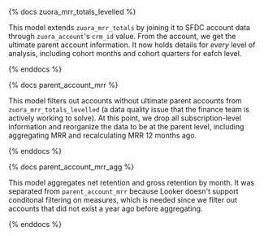 {% docs zuora_mrr_totals_levelled %}

This model extends `zuora_mrr_totals` by joining it to SFDC account data through `zuora_account`'s `crm_id` value.  From the account, we get the ultimate parent account information. It now holds details for _every_ level of analysis, including cohort months and cohort quarters for eafch level. 

{% enddocs %}

{% docs parent_account_mrr %}

This model filters out accounts without ultimate parent accounts from `zuora_mrr_totals_levelled` (a data quality issue that the finance team is actively working to solve). At this point, we drop all subscription-level information and reorganize the data to be at the parent level, including aggregating MRR and recalculating MRR 12 months ago. 

{% enddocs %}

{% docs parent_account_mrr_agg %}

This model aggregates net retention and gross retention by month. It was separated from `parent_account_mrr` because Looker doesn't support conditonal filtering on measures, which is needed since we filter out accounts that did not exist a year ago before aggregating. 

{% enddocs %}